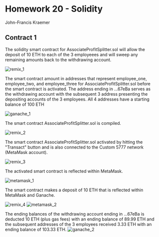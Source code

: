 # Homework 20 - Solidity

John-Francis Kraemer

## Contract 1
The solidity smart contract for AssociateProfitSplitter.sol will allow the deposit of 10 ETH to each of the 3 employeees and will sweep any remaining amounts back to the withdrawing account.

![remix_1](Images/remix1.PNG)


The smart contract amount in addresses that represent employee_one, employee_two, and employee_three for AssociateProfitSplitter.sol before the smart contract is activated.  The address ending in ...67eBa serves as the withdrawing account with the subsequent 3 address presenting the depositing accounts of the 3 employees.  All 4 addresses have a starting balance of 100 ETH

![ganache_1](Images/ganache1.PNG)


The smart contract AssociateProfitSplitter.sol is compiled.

![remix_2](Images/remix2.PNG)

The smart contract AssociateProfitSplitter.sol activated by hitting the "Transact" button and is also connected to the Custom 5777 network (MetaMask account).

![remix_3](Images/remix3.PNG)

The activated smart contract is reflected within MetaMask.

![metamask_1](Images/metamask1.PNG)

The smart contract makes a deposit of 10 ETH that is reflected within MetaMask and Ganache.

![remix_4](Images/remix4.PNG)
![metamask_2](Images/metamask2.PNG)

The ending balances of the withdrawing account ending in ...67eBa is deducted 10 ETH (plus gas fees) with an ending balance of 89.99 ETH and the subsequent addresses of the 3 employees received 3.33 ETH with an ending balance of 103.33 ETH.
![ganache_2](Images/ganache2.PNG)
